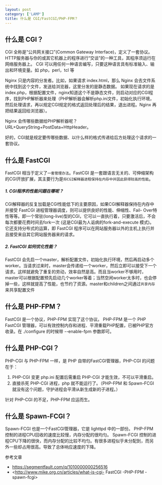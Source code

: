 ```yaml
---
layout: post
category: ['LAMP']
title: 什么是 CGI/FastCGI/PHP-FPM？
---
```


## 什么是 CGI？

CGI 全称是“公共网关接口”(Common Gateway Interface)，定义了一套协议。HTTP服务器与你的或其它机器上的程序进行“交谈”的一种工具，其程序须运行在网络服务器上。
CGI 可以用任何一种语言编写，只要这种语言具有标准输入、输出和环境变量。如 php，perl，tcl 等

Nginx 只是内容的分发者。比如，如果请求 index.html，那么 Nginx 会去文件系统中找到这个文件，发送给浏览器，这里分发的是静态数据。
如果现在请求的是 index.php，根据配置文件，nginx知道这个不是静态文件，则启动对应的CGI程序，找到PHP解析器来处理（PHP解析器会解析php.ini文件，初始化执行环境，然后处理请求，再以规定CGI规定的格式返回处理后的结果，退出进程。Nginx 再把结果返回给浏览器）。

Nginx 会传哪些数据给PHP解析器呢？URL+QueryString+PostData+HttpHeader。

好的，CGI就是规定要传哪些数据、以什么样的格式传递给后方处理这个请求的一套协议。

## 什么是 FastCGI

FastCGI 相当于定义了`一套管理办法`。FastCGI 是一套跟语言无关的、可伸缩架构的CGI开放扩展，其主要行为是`将CGI解释器进程保持在内存中并因此获得较高的性能`。

##### 1. CGI程序的性能问题在哪呢？
CGI解释器的反复加载是CGI性能低下的主要原因，如果CGI解释器保持在内存中并接受 FastCGI 进程管理器调度，则可以提供良好的性能、伸缩性、Fail- Over特性等等。即一个常驻(long-live)型的CGI，它可以一直执行着，只要激活后，不会每次都要花费时间去fork一次 (这是CGI最为人诟病的fork-and-execute 模式)。它还支持分布式的运算，即 FastCGI 程序可以在网站服务器以外的主机上执行并且接受来自其它网站服务器来的请求。

##### 2. FastCGI 如何优化性能？
FastCGI 会先启一个master，解析配置文件，初始化执行环境，然后再启动多个worker。当请求过来时，master会传递给一个worker，然后立即可以接受下一个请求。这样就避免了重复的劳动，效率自然是高。而且当worker不够用时，master可以根据配置预先启动几个worker等着；当然空闲worker太多时，也会停掉一些，这样就提高了性能，也节约了资源。master和children之间通过`共享内存`来共享配置文件

## 什么是 PHP-FPM？

FastCGI 是一个协议，PHP-FPM 实现了这个协议。
PHP-FPM 是一个 PHP FastCGI 管理器，可以有效控制内存和进程、平滑重载PHP配置，已被PHP官方收录。在 ./configure 的时候带 --enable-fpm 参数即可。

## 什么是 PHP-CGI？

PHP-CGI 与 PHP-FPM 一样，是 PHP 自带的FastCGI管理器，PHP-CGI 的问题在于：

1. PHP-CGI 变更 php.ini 配置后需重启 PHP-CGI 才能生效，不可以平滑重启。
2. 直接杀死 PHP-CGI 进程，php 就不能运行了。（PHP-FPM 和 Spawn-FCGI 就没有这个问题，守护进程会平滑从新生成新的子进程。）

针对 PHP-CGI 的不足，PHP-FPM 应运而生。

## 什么是 Spawn-FCGI？

Spawn-FCGI 也是一个FastCGI管理器，它是 lighttpd 中的一部份。
PHP-FPM 控制的进程CPU回收的速度比较慢，内存分配的很均匀。
Spawn-FCGI 控制的进程CPU下降的很快，而内存分配的比较不均匀。有很多进程似乎未分配到，而另外一些却占用很高。导致了总体响应速度的下降。

参考文章

- <https://segmentfault.com/q/1010000000256516>
- <http://www.mike.org.cn/articles/what-is-cgi- FastCGI -PHP-FPM -spawn-fcgi>